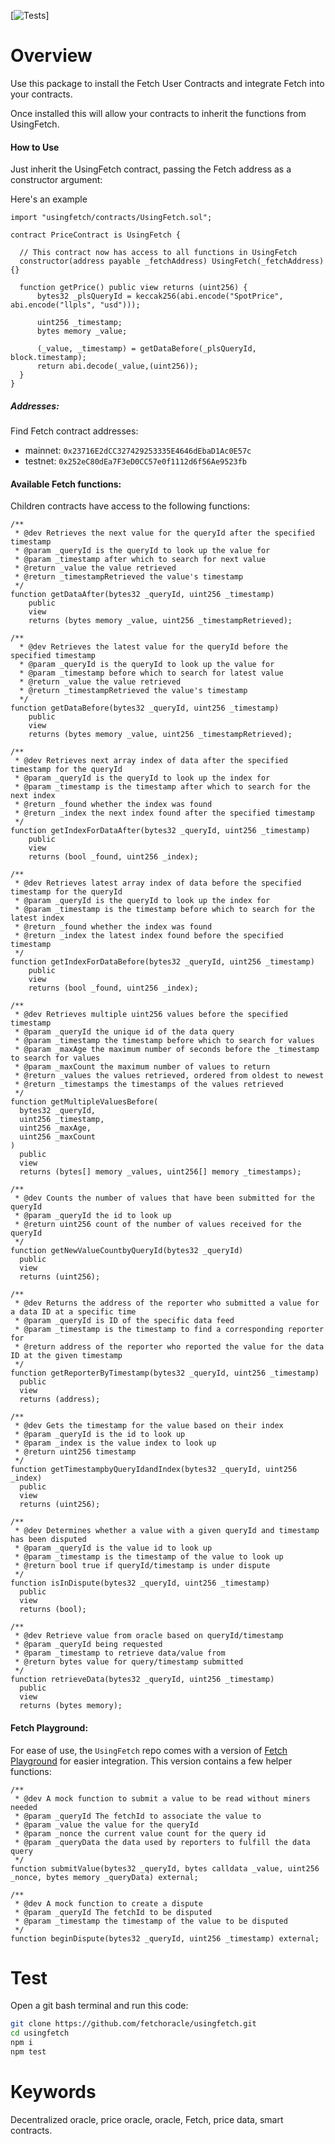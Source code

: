 [![Tests](https://github.com/fetchoracle/usingfetch/actions/workflows/tests.yml/badge.svg)]

# Overview

Use this package to install the Fetch User Contracts and integrate Fetch into your contracts.

Once installed this will allow your contracts to inherit the functions from UsingFetch.

#### How to Use
Just inherit the UsingFetch contract, passing the Fetch address as a constructor argument:

Here's an example
```solidity
import "usingfetch/contracts/UsingFetch.sol";

contract PriceContract is UsingFetch {

  // This contract now has access to all functions in UsingFetch
  constructor(address payable _fetchAddress) UsingFetch(_fetchAddress) {}

  function getPrice() public view returns (uint256) {
      bytes32 _plsQueryId = keccak256(abi.encode("SpotPrice", abi.encode("llpls", "usd")));

      uint256 _timestamp;
      bytes memory _value;

      (_value, _timestamp) = getDataBefore(_plsQueryId, block.timestamp);
      return abi.decode(_value,(uint256));
  }
}
```
##### Addresses:

Find Fetch contract addresses:

* mainnet: `0x23716E2dCC327429253335E4646dEbaD1Ac0E57c`
* testnet: `0x252eC80dEa7F3eD0CC57e0f1112d6f56Ae9523fb`

#### Available Fetch functions:

Children contracts have access to the following functions:

```solidity
/**
 * @dev Retrieves the next value for the queryId after the specified timestamp
 * @param _queryId is the queryId to look up the value for
 * @param _timestamp after which to search for next value
 * @return _value the value retrieved
 * @return _timestampRetrieved the value's timestamp
 */
function getDataAfter(bytes32 _queryId, uint256 _timestamp)
    public
    view
    returns (bytes memory _value, uint256 _timestampRetrieved);

/**
  * @dev Retrieves the latest value for the queryId before the specified timestamp
  * @param _queryId is the queryId to look up the value for
  * @param _timestamp before which to search for latest value
  * @return _value the value retrieved
  * @return _timestampRetrieved the value's timestamp
  */
function getDataBefore(bytes32 _queryId, uint256 _timestamp)
    public
    view
    returns (bytes memory _value, uint256 _timestampRetrieved);

/**
 * @dev Retrieves next array index of data after the specified timestamp for the queryId
 * @param _queryId is the queryId to look up the index for
 * @param _timestamp is the timestamp after which to search for the next index
 * @return _found whether the index was found
 * @return _index the next index found after the specified timestamp
 */
function getIndexForDataAfter(bytes32 _queryId, uint256 _timestamp)
    public
    view
    returns (bool _found, uint256 _index);

/**
 * @dev Retrieves latest array index of data before the specified timestamp for the queryId
 * @param _queryId is the queryId to look up the index for
 * @param _timestamp is the timestamp before which to search for the latest index
 * @return _found whether the index was found
 * @return _index the latest index found before the specified timestamp
 */
function getIndexForDataBefore(bytes32 _queryId, uint256 _timestamp)
    public
    view
    returns (bool _found, uint256 _index);

/**
 * @dev Retrieves multiple uint256 values before the specified timestamp
 * @param _queryId the unique id of the data query
 * @param _timestamp the timestamp before which to search for values
 * @param _maxAge the maximum number of seconds before the _timestamp to search for values
 * @param _maxCount the maximum number of values to return
 * @return _values the values retrieved, ordered from oldest to newest
 * @return _timestamps the timestamps of the values retrieved
 */
function getMultipleValuesBefore(
  bytes32 _queryId,
  uint256 _timestamp,
  uint256 _maxAge,
  uint256 _maxCount
)
  public
  view
  returns (bytes[] memory _values, uint256[] memory _timestamps);

/**
 * @dev Counts the number of values that have been submitted for the queryId
 * @param _queryId the id to look up
 * @return uint256 count of the number of values received for the queryId
 */
function getNewValueCountbyQueryId(bytes32 _queryId)
  public
  view
  returns (uint256);

/**
 * @dev Returns the address of the reporter who submitted a value for a data ID at a specific time
 * @param _queryId is ID of the specific data feed
 * @param _timestamp is the timestamp to find a corresponding reporter for
 * @return address of the reporter who reported the value for the data ID at the given timestamp
 */
function getReporterByTimestamp(bytes32 _queryId, uint256 _timestamp)
  public
  view
  returns (address);

/**
 * @dev Gets the timestamp for the value based on their index
 * @param _queryId is the id to look up
 * @param _index is the value index to look up
 * @return uint256 timestamp
 */
function getTimestampbyQueryIdandIndex(bytes32 _queryId, uint256 _index)
  public
  view
  returns (uint256);

/**
 * @dev Determines whether a value with a given queryId and timestamp has been disputed
 * @param _queryId is the value id to look up
 * @param _timestamp is the timestamp of the value to look up
 * @return bool true if queryId/timestamp is under dispute
 */
function isInDispute(bytes32 _queryId, uint256 _timestamp)
  public
  view
  returns (bool);

/**
 * @dev Retrieve value from oracle based on queryId/timestamp
 * @param _queryId being requested
 * @param _timestamp to retrieve data/value from
 * @return bytes value for query/timestamp submitted
 */
function retrieveData(bytes32 _queryId, uint256 _timestamp)
  public
  view
  returns (bytes memory);
```


#### Fetch Playground:

For ease of use, the  `UsingFetch`  repo comes with a version of [Fetch Playground](https://github.com/fetchoracle/FetchPlayground) for easier integration. This version contains a few helper functions:

```solidity
/**
 * @dev A mock function to submit a value to be read without miners needed
 * @param _queryId The fetchId to associate the value to
 * @param _value the value for the queryId
 * @param _nonce the current value count for the query id
 * @param _queryData the data used by reporters to fulfill the data query
 */
function submitValue(bytes32 _queryId, bytes calldata _value, uint256 _nonce, bytes memory _queryData) external;

/**
 * @dev A mock function to create a dispute
 * @param _queryId The fetchId to be disputed
 * @param _timestamp the timestamp of the value to be disputed
 */
function beginDispute(bytes32 _queryId, uint256 _timestamp) external;
```


# Test
Open a git bash terminal and run this code:

```bash
git clone https://github.com/fetchoracle/usingfetch.git
cd usingfetch
npm i
npm test
```

# Keywords

Decentralized oracle, price oracle, oracle, Fetch, price data, smart contracts.
